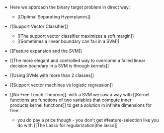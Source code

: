 - Here we approach the binary target problem in direct way:
	- [[Optimal Separating Hyperplanes]]
- [[Support Vector Classifier]]
	- [[The support vector classifier maximizes a soft margin]]
	- [[Sometimes a linear boundary can fail in a SVM]]
- [[Feature expansion and the SVM]]
- [[The more elegant and controlled way to overcome a failed linear decision boundary in a SVM is through kernels]]
- [[Using SVMs with more than 2 classes]]
- [[Support vector machines vs logistic regression]]

- [[No Free Lunch Theorem]]: with a SVM we saw a way with [[Kernel functions are functions of two variables that compute inner products|kernel functions]] to get a solution in infinite dimensions for free
	- you do pay a price though - you don't get #feature-selection like you do with [[The Lasso for regularization|the lasso]] 
